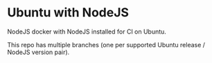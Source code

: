 # Ubuntu with NodeJS
NodeJS docker with NodeJS installed for CI on Ubuntu.

This repo has multiple branches (one per supported Ubuntu release / NodeJS version pair).
